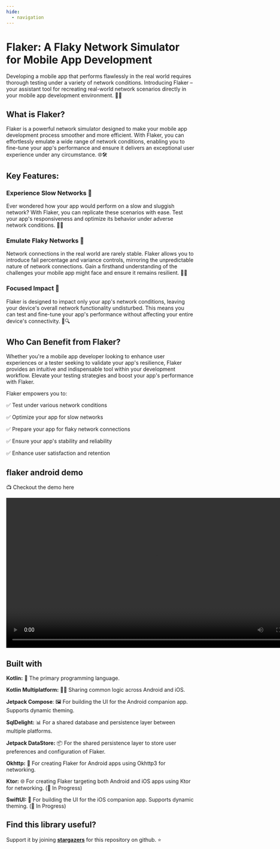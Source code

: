 ```yaml
---
hide:
  - navigation
---
```


# Flaker: A Flaky Network Simulator for Mobile App Development
Developing a mobile app that performs flawlessly in the real world requires thorough testing under a variety of network conditions. Introducing Flaker – your assistant tool for recreating real-world network scenarios directly in your mobile app development environment. 📱💡

## What is Flaker?
Flaker is a powerful network simulator designed to make your mobile app development process smoother and more efficient. With Flaker, you can effortlessly emulate a wide range of network conditions, enabling you to fine-tune your app's performance and ensure it delivers an exceptional user experience under any circumstance. 🌐🛠️

## Key Features:
### Experience Slow Networks 🐢
Ever wondered how your app would perform on a slow and sluggish network? With Flaker, you can replicate these scenarios with ease. Test your app's responsiveness and optimize its behavior under adverse network conditions. 🚀🐌

### Emulate Flaky Networks 📶
Network connections in the real world are rarely stable. Flaker allows you to introduce fail percentage and variance controls, mirroring the unpredictable nature of network connections. Gain a firsthand understanding of the challenges your mobile app might face and ensure it remains resilient. 🔮🔌

### Focused Impact 🎯
Flaker is designed to impact only your app's network conditions, leaving your device's overall network functionality undisturbed. This means you can test and fine-tune your app's performance without affecting your entire device's connectivity. 📡🔍

## Who Can Benefit from Flaker?
Whether you're a mobile app developer looking to enhance user experiences or a tester seeking to validate your app's resilience, Flaker provides an intuitive and indispensable tool within your development workflow. Elevate your testing strategies and boost your app's performance with Flaker.

Flaker empowers you to:

✅ Test under various network conditions

✅ Optimize your app for slow networks

✅ Prepare your app for flaky network connections

✅ Ensure your app's stability and reliability

✅ Enhance user satisfaction and retention

## flaker android demo
📺 Checkout the demo here

<video width="800"  controls>
  <source src="assets/flaker-android.mp4" type="video/mp4">
</video>

## Built with

**Kotlin:** 🚀 The primary programming language.

**Kotlin Multiplatform:** 📱🍏 Sharing common logic across Android and iOS.

**Jetpack Compose**: 🖼️ For building the UI for the Android companion app. Supports dynamic theming.

**SqlDelight:** 📊 For a shared database and persistence layer between multiple platforms.

**Jetpack DataStore:** 📦 For the shared persistence layer to store user preferences and configuration of Flaker.

**Okhttp:** 📡 For creating Flaker for Android apps using Okhttp3 for networking.

**Ktor:** 🌐 For creating Flaker targeting both Android and iOS apps using Ktor for networking. (🚧 In Progress)

**SwiftUI:** 🍏 For building the UI for the iOS companion app. Supports dynamic theming. (🚧 In Progress)

## Find this library useful?
Support it by joining __[stargazers](https://github.com/rotbolt/Flaker/stargazers)__ for this repository on github. ⭐️ 



